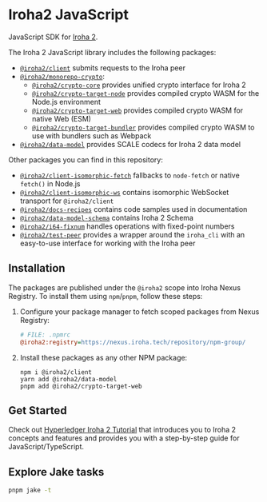 # Iroha2 JavaScript

JavaScript SDK for [Iroha 2](https://github.com/hyperledger/iroha/tree/iroha2/).

The Iroha 2 JavaScript library includes the following packages:

- [`@iroha2/client`](./packages/client/) submits requests to the Iroha peer
- [`@iroha2/monorepo-crypto`](./packages/crypto/):
  - [`@iroha2/crypto-core`](./packages/crypto/core/) provides unified crypto interface for Iroha 2
  - [`@iroha2/crypto-target-node`](./packages/crypto/target-node/) provides compiled crypto WASM for the Node.js environment
  - [`@iroha2/crypto-target-web`](./packages/crypto/target-web/) provides compiled crypto WASM for native Web (ESM)
  - [`@iroha2/crypto-target-bundler`](./packages/crypto/target-bundler/) provides compiled crypto WASM to use with bundlers such as Webpack
- [`@iroha2/data-model`](./packages/data-model/) provides SCALE codecs for Iroha 2 data model
  
Other packages you can find in this repository:
- [`@iroha2/client-isomorphic-fetch`](./packages/client-isomorphic-fetch/) fallbacks to `node-fetch` or native `fetch()` in Node.js
- [`@iroha2/client-isomorphic-ws`](./packages/client-isomorphic-ws/) contains isomorphic WebSocket transport for `@iroha2/client`
- [`@iroha2/docs-recipes`](./packages/docs-recipes/) contains code samples used in documentation
- [`@iroha2/data-model-schema`](./packages/data-model-schema/) contains Iroha 2 Schema
- [`@iroha2/i64-fixnum`](./packages/i64-fixnum/) handles operations with fixed-point numbers
- [`@iroha2/test-peer`](./packages/test-peer/) provides a wrapper around the `iroha_cli` with an easy-to-use interface for working with the Iroha peer

 
## Installation

The packages are published under the `@iroha2` scope into Iroha Nexus Registry. To install them using `npm`/`pnpm`, follow these steps:

1. Configure your package manager to fetch scoped packages from Nexus Registry:

    ```ini
    # FILE: .npmrc
    @iroha2:registry=https://nexus.iroha.tech/repository/npm-group/
    ```

2. Install these packages as any other NPM package:

    ```shell
    npm i @iroha2/client
    yarn add @iroha2/data-model
    pnpm add @iroha2/crypto-target-web
    ```

## Get Started

Check out [Hyperledger Iroha 2 Tutorial](https://hyperledger.github.io/iroha-2-docs/) that introduces you to Iroha 2 concepts and features and provides you with a step-by-step guide for JavaScript/TypeScript.

## Explore Jake tasks

```bash
pnpm jake -t
```
